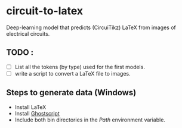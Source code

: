 # circuit-to-latex

Deep-learning model that predicts (CircuiTikz) LaTeX from images of electrical circuits.



## TODO :
- [ ] List all the tokens (by type) used for the first models.
- [ ] write a script to convert a LaTeX file to images.

## Steps to generate data (Windows)

- Install LaTeX
- Install [Ghostscript](https://ghostscript.com/releases/gsdnld.html)
- Include both bin directories in the *Path* environment variable.
